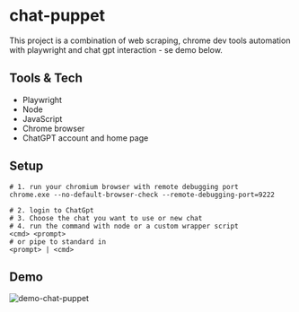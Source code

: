 # chat-puppet

This project is a combination of web scraping, chrome dev tools automation with playwright and chat gpt interaction - se demo below.

## Tools & Tech

- Playwright
- Node
- JavaScript
- Chrome browser
- ChatGPT account and home page

## Setup

```shell
# 1. run your chromium browser with remote debugging port
chrome.exe --no-default-browser-check --remote-debugging-port=9222

# 2. login to ChatGpt
# 3. Choose the chat you want to use or new chat
# 4. run the command with node or a custom wrapper script
<cmd> <prompt>
# or pipe to standard in
<prompt> | <cmd>

```

## Demo
![demo-chat-puppet](/doc/img/demo-chat-puppet.gif)